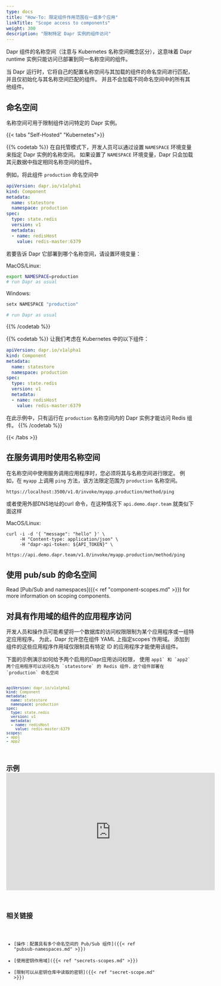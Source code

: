 ```yaml
---
type: docs
title: "How-To: 限定组件作用范围在一或多个应用"
linkTitle: "Scope access to components"
weight: 300
description: "限制特定 Dapr 实例的组件访问"
---
```


Dapr 组件的名称空间（注意与 Kubernetes 名称空间概念区分），这意味着 Dapr runtime 实例只能访问已部署到同一名称空间的组件。

当 Dapr 运行时，它将自己的配置名称空间与其加载的组件的命名空间进行匹配，并且仅初始化与其名称空间匹配的组件。 并且不会加载不同命名空间中的所有其他组件。

## 命名空间
名称空间可用于限制组件访问特定的 Dapr 实例。

{{< tabs "Self-Hosted" "Kubernetes">}}

{{% codetab %}}
在自托管模式下，开发人员可以通过设置 `NAMESPACE` 环境变量来指定 Dapr 实例的名称空间。 如果设置了 `NAMESPACE` 环境变量，Dapr 只会加载其元数据中指定相同名称空间的组件。

例如，将此组件 `production` 命名空间中
```yaml
apiVersion: dapr.io/v1alpha1
kind: Component
metadata:
  name: statestore
  namespace: production
spec:
  type: state.redis
  version: v1
  metadata:
  - name: redisHost
    value: redis-master:6379
```

若要告诉 Dapr 它部署到哪个名称空间，请设置环境变量：

MacOS/Linux:

```bash
export NAMESPACE=production
# run Dapr as usual
```
Windows:

```powershell
setx NAMESPACE "production"

# run Dapr as usual
```
{{% /codetab %}}

{{% codetab %}}
让我们考虑在 Kubernetes 中的以下组件：

```yaml
apiVersion: dapr.io/v1alpha1
kind: Component
metadata:
  name: statestore
  namespace: production
spec:
  type: state.redis
  version: v1
  metadata:
  - name: redisHost
    value: redis-master:6379
```

在此示例中，只有运行在 `production` 名称空间内的 Dapr 实例才能访问 Redis 组件。
{{% /codetab %}}

{{< /tabs >}}

## 在服务调用时使用名称空间

在名称空间中使用服务调用应用程序时，您必须将其与名称空间进行限定。 例如，在 `myapp` 上调用 `ping` 方法，该方法限定范围为 `production` 名称空间。

```bash
https://localhost:3500/v1.0/invoke/myapp.production/method/ping
```

或者使用外部DNS地址的curl 命令，在这种情况下 `api.demo.dapr.team` 就类似下面这样

MacOS/Linux:
```
curl -i -d '{ "message": "hello" }' \
     -H "Content-type: application/json" \
     -H "dapr-api-token: ${API_TOKEN}" \
     https://api.demo.dapr.team/v1.0/invoke/myapp.production/method/ping
```

## 使用 pub/sub 的命名空间
Read [Pub/Sub and namespaces]({{< ref "component-scopes.md" >}}) for more information on scoping components.

## 对具有作用域的组件的应用程序访问

开发人员和操作员可能希望将一个数据库的访问权限限制为某个应用程序或一组特定应用程序。 为此，Dapr 允许您在组件 YAML 上指定</code>scopes`作用域。 添加到组件的这些应用程序作用域仅限制具有特定 ID 的应用程序才能使用该组件。</p>

<p spaces-before="0">下面的示例演示如何给予两个启用的Dapr应用访问权限， 使用 <code>app1` 和 `app2` 两个应用程序可以访问名为 `statestore` 的 Redis 组件，这个组件部署在 `production` 命名空间

```yaml
apiVersion: dapr.io/v1alpha1
kind: Component
metadata:
  name: statestore
  namespace: production
spec:
  type: state.redis
  version: v1
  metadata:
  - name: redisHost
    value: redis-master:6379
scopes:
- app1
- app2
```

## 示例 <iframe width="560" height="315" src="https://www.youtube.com/embed/8W-iBDNvCUM?start=1763" frameborder="0" allow="accelerometer; autoplay; clipboard-write; encrypted-media; gyroscope; picture-in-picture" allowfullscreen mark="crwd-mark"></iframe>

## 相关链接

- [操作：配置具有多个命名空间的 Pub/Sub 组件]({{< ref "pubsub-namespaces.md" >}})
- [使用密钥作用域]({{< ref "secrets-scopes.md" >}})
- [限制可以从密钥仓库中读取的密钥]({{< ref "secret-scope.md" >}})